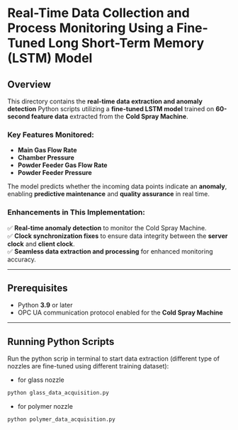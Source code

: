 # **Real-Time Data Collection and Process Monitoring Using a Fine-Tuned Long Short-Term Memory (LSTM) Model**

## **Overview**
This directory contains the **real-time data extraction and anomaly detection** Python scripts utilizing a **fine-tuned LSTM model** trained on **60-second feature data** extracted from the **Cold Spray Machine**.  

### **Key Features Monitored:**
- **Main Gas Flow Rate**  
- **Chamber Pressure**  
- **Powder Feeder Gas Flow Rate**  
- **Powder Feeder Pressure**  

The model predicts whether the incoming data points indicate an **anomaly**, enabling **predictive maintenance** and **quality assurance** in real time.

### **Enhancements in This Implementation:**
✅ **Real-time anomaly detection** to monitor the Cold Spray Machine.  
✅ **Clock synchronization fixes** to ensure data integrity between the **server clock** and **client clock**.  
✅ **Seamless data extraction and processing** for enhanced monitoring accuracy.  

---

## **Prerequisites**
- Python **3.9** or later  
- OPC UA communication protocol enabled for the **Cold Spray Machine**  

---

## **Running Python Scripts**
Run the python scrip in terminal to start data extraction (different type of nozzles are fine-tuned using different training dataset):
   - for glass nozzle 
   ```bash
   python glass_data_acquisition.py
   ```

   - for polymer nozzle
   ```bash
   python polymer_data_acquisition.py
   ```
